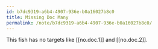 ```yaml
---
id: b7dc9319-a6b4-4907-936e-b0a16027b8c0 
title: Missing Doc Many
permalink: /note/b7dc9319-a6b4-4907-936e-b0a16027b8c0/
---
```

This fish has no targets like [[no.doc.1]] and [[no.doc.2]].
